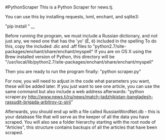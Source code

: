 #PythonScraper
This is a Python Scraper for news.tj.

You can use this by installing requests, lxml, enchant, and sqlite3:

"pip install " ,,,

Before running the program, we must include a Russian dictionary, and not just any, we need one that has the 'yo' (Ё, ё) included in the spelling
To do this, copy the included .dic and .aff files to "python2.7/site-packages/enchant/share/enchant/myspell"
If you are on OS X using the Brew installed version of Python, this directory will be "/usr/local/lib/python2.7/site-packages/enchant/share/enchant/myspell"

Then you are ready to run the program finally:
"python scraper.py"

For now, you will need to adjust in the code what parameters you want, these will be added later. If you just want to see one article, you can use the same command but also include a web address afterwards:
"python scraper.py http://www.news.tj/ru/news/match-tadzhikistan-bangladesh-rassudit-brigada-arbitrov-iz-sirii"

Afterwards, you should end up with a file called RussianWordNet.db - this is your database file that will serve as the keeper of all the data you have scraped.
You will also see a folder hierarchy starting with the root node of "Articles", this structure contains backups of all the articles that have been scraped.
